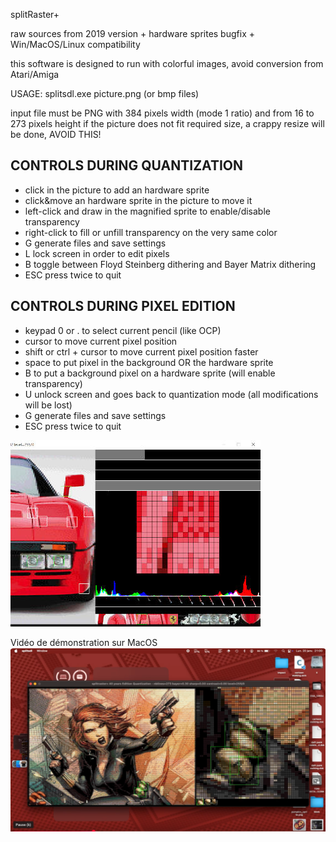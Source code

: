 
splitRaster+

raw sources from 2019 version + hardware sprites bugfix + Win/MacOS/Linux compatibility

this software is designed to run with colorful images, avoid conversion from Atari/Amiga

USAGE: splitsdl.exe picture.png (or bmp files)

input file must be PNG with 384 pixels width (mode 1 ratio) and from 16 to 273 pixels height
if the picture does not fit required size, a crappy resize will be done, AVOID THIS!

## CONTROLS DURING QUANTIZATION
- click in the picture to add an hardware sprite
- click&move an hardware sprite in the picture to move it
- left-click and draw in the magnified sprite to enable/disable transparency
- right-click to fill or unfill transparency on the very same color
- G generate files and save settings
- L lock screen in order to edit pixels
- B toggle between Floyd Steinberg dithering and Bayer Matrix dithering
- ESC press twice to quit

## CONTROLS DURING PIXEL EDITION
- keypad 0 or . to select current pencil (like OCP)
- cursor to move current pixel position
- shift or ctrl + cursor to move current pixel position faster
- space to put pixel in the background OR the hardware sprite
- B to put a background pixel on a hardware sprite (will enable transparency)
- U unlock screen and goes back to quantization mode (all modifications will be lost)
- G generate files and save settings
- ESC press twice to quit



![preview](https://github.com/EdouardBERGE/splitRasterPlus/blob/main/split.jpg)

Vidéo de démonstration sur MacOS
[![IMAGE demonstration sur MacOS](https://github.com/EdouardBERGE/splitRasterPlus/blob/main/macOS.png)](https://www.youtube.com/watch?v=NX9KVfwzKjQ)
